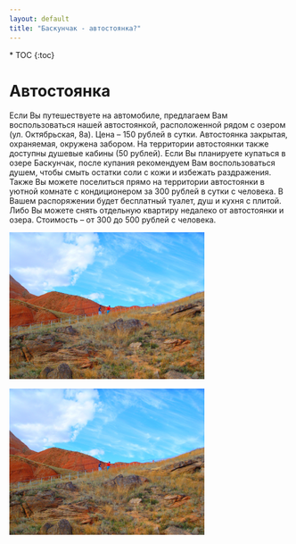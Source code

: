 ```yaml
---
layout: default
title: "Баскунчак - автостоянка?"
---
```


<nav class="nav affix navbar-nav toc-wrapper" markdown='1'>
* TOC
{:toc}
</nav>

Автостоянка
===========

Если Вы путешествуете на автомобиле, предлагаем Вам воспользоваться нашей автостоянкой, расположенной рядом с озером (ул. Октябрьская, 8а). Цена – 150 рублей в сутки. Автостоянка закрытая, охраняемая, окружена забором.
На территории автостоянки также доступны душевые кабины (50 рублей). Если Вы планируете купаться в озере Баскунчак, после купания рекомендуем Вам воспользоваться душем, чтобы смыть остатки соли с кожи и избежать раздражения.
Также Вы можете поселиться прямо на территории автостоянки в уютной комнате с кондиционером за 300 рублей в сутки с человека. В Вашем распоряжении будет бесплатный туалет, душ и кухня с плитой. Либо Вы можете снять отдельную квартиру недалеко от автостоянки и озера. Стоимость – от 300 до 500 рублей с человека.

<a href="/1a.JPG"><img src="/8.JPG" width="350" class="img-responsive pull-left"/></a>

<a href="/2a.JPG"><img src="/8.JPG" width="350" class="img-responsive pull-left"/></a>
